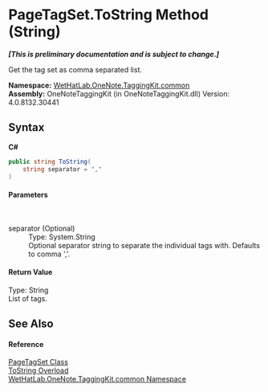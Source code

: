 # PageTagSet.ToString Method (String)
 _**\[This is preliminary documentation and is subject to change.\]**_

Get the tag set as comma separated list.

**Namespace:**&nbsp;<a href="bcdbab9c-63d1-48a4-6937-af53fb8d9a55">WetHatLab.OneNote.TaggingKit.common</a><br />**Assembly:**&nbsp;OneNoteTaggingKit (in OneNoteTaggingKit.dll) Version: 4.0.8132.30441

## Syntax

**C#**<br />
``` C#
public string ToString(
	string separator = ","
)
```


#### Parameters
&nbsp;<dl><dt>separator (Optional)</dt><dd>Type: System.String<br />Optional separator string to separate the individual tags with. Defaults to comma ','.</dd></dl>

#### Return Value
Type: String<br />List of tags.

## See Also


#### Reference
<a href="554491c7-28c3-9873-8c41-84e47e982ada">PageTagSet Class</a><br /><a href="c13f7326-d2c5-8596-7f93-857620fe150c">ToString Overload</a><br /><a href="bcdbab9c-63d1-48a4-6937-af53fb8d9a55">WetHatLab.OneNote.TaggingKit.common Namespace</a><br />